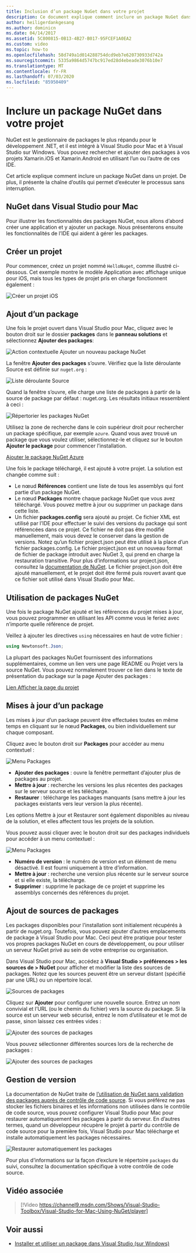 ```yaml
---
title: Inclusion d’un package NuGet dans votre projet
description: Ce document explique comment inclure un package NuGet dans un projet Xamarin. Il décrit la recherche et le téléchargement d’un package, et il présente les fonctionnalités d’intégration de l’IDE.
author: heiligerdankgesang
ms.author: dominicn
ms.date: 04/14/2017
ms.assetid: 5C800815-0B13-4B27-B017-95FCEF1A0EA2
ms.custom: video
ms.topic: how-to
ms.openlocfilehash: 58d749a1d014288754dcd9eb7e620730933d742a
ms.sourcegitcommit: 5335a9864d5747bc917ed28d4ebeade3076b10e7
ms.translationtype: MT
ms.contentlocale: fr-FR
ms.lasthandoff: 07/03/2020
ms.locfileid: "85950409"
---
```

# <a name="include-a-nuget-package-in-your-project"></a>Inclure un package NuGet dans votre projet

NuGet est le gestionnaire de packages le plus répandu pour le développement .NET, et il est intégré à Visual Studio pour Mac et à Visual Studio sur Windows. Vous pouvez rechercher et ajouter des packages à vos projets Xamarin.iOS et Xamarin.Android en utilisant l’un ou l’autre de ces IDE.

Cet article explique comment inclure un package NuGet dans un projet. De plus, il présente la chaîne d’outils qui permet d’exécuter le processus sans interruption.

## <a name="nuget-in-visual-studio-for-mac"></a>NuGet dans Visual Studio pour Mac

Pour illustrer les fonctionnalités des packages NuGet, nous allons d’abord créer une application et y ajouter un package. Nous présenterons ensuite les fonctionnalités de l’IDE qui aident à gérer les packages.

## <a name="create-a-new-project"></a>Créer un projet

Pour commencer, créez un projet nommé `HelloNuget`, comme illustré ci-dessous. Cet exemple montre le modèle Application avec affichage unique pour iOS, mais tous les types de projet pris en charge fonctionnent également :

![Créer un projet iOS](media/nuget-walkthrough-NewProject.png)

## <a name="adding-a-package"></a>Ajout d’un package

Une fois le projet ouvert dans Visual Studio pour Mac, cliquez avec le bouton droit sur le dossier **packages** dans le **panneau solutions** et sélectionnez **Ajouter des packages**:

![Action contextuelle Ajouter un nouveau package NuGet](media/nuget-walkthrough-PackagesMenu.png)

La fenêtre **Ajouter des packages** s’ouvre. Vérifiez que la liste déroulante Source est définie sur `nuget.org` :

![Liste déroulante Source](media/nuget-walkthrough-Source.png)

Quand la fenêtre s’ouvre, elle charge une liste de packages à partir de la source de package par défaut : nuget.org. Les résultats initiaux ressemblent à ceci :

![Répertorier les packages NuGet](media/nuget-walkthrough-AddPackages1.png)

Utilisez la zone de recherche dans le coin supérieur droit pour rechercher un package spécifique, par exemple `azure`. Quand vous avez trouvé un package que vous voulez utiliser, sélectionnez-le et cliquez sur le bouton **Ajouter le package** pour commencer l’installation.

[Ajouter le package NuGet Azure](media/nuget-walkthrough-AddPackages2.png)

Une fois le package téléchargé, il est ajouté à votre projet. La solution est changée comme suit :

* Le nœud **Références** contient une liste de tous les assemblys qui font partie d’un package NuGet.
* Le nœud **Packages** montre chaque package NuGet que vous avez téléchargé. Vous pouvez mettre à jour ou supprimer un package dans cette liste.
* Un fichier **packages.config** sera ajouté au projet. Ce fichier XML est utilisé par l’IDE pour effectuer le suivi des versions du package qui sont référencées dans ce projet. Ce fichier ne doit pas être modifié manuellement, mais vous devez le conserver dans la gestion de versions. Notez qu’un fichier project.json peut être utilisé à la place d’un fichier packages.config. Le fichier project.json est un nouveau format de fichier de package introduit avec NuGet 3, qui prend en charge la restauration transitive. Pour plus d’informations sur project.json, consultez la [documentation de NuGet](/NuGet/Schema/Project-Json). Le fichier project.json doit être ajouté manuellement, et le projet doit être fermé puis rouvert avant que ce fichier soit utilisé dans Visual Studio pour Mac.

## <a name="using-nuget-packages"></a>Utilisation de packages NuGet

Une fois le package NuGet ajouté et les références du projet mises à jour, vous pouvez programmer en utilisant les API comme vous le feriez avec n’importe quelle référence de projet.

Veillez à ajouter les directives `using` nécessaires en haut de votre fichier :

```csharp
using Newtonsoft.Json;
```

La plupart des packages NuGet fournissent des informations supplémentaires, comme un lien vers une page README ou Projet vers la source NuGet. Vous pouvez normalement trouver ce lien dans le texte de présentation du package sur la page Ajouter des packages :

[Lien Afficher la page du projet](media/nuget-walkthrough-project-page.png)

<a name="Package_Updates" class="injected"></a>

## <a name="package-updates"></a>Mises à jour d’un package

Les mises à jour d’un package peuvent être effectuées toutes en même temps en cliquant sur le nœud **Packages**, ou bien individuellement sur chaque composant.

Cliquez avec le bouton droit sur **Packages** pour accéder au menu contextuel :

![Menu Packages](media/nuget-walkthrough-PackagesMenu.png)

* **Ajouter des packages** : ouvre la fenêtre permettant d’ajouter plus de packages au projet.
* **Mettre à jour** : recherche les versions les plus récentes des packages sur le serveur source et les télécharge.
* **Restaurer** : télécharge les packages manquants (sans mettre à jour les packages existants vers leur version la plus récente).

Les options Mettre à jour et Restaurer sont également disponibles au niveau de la solution, et elles affectent tous les projets de la solution.

Vous pouvez aussi cliquer avec le bouton droit sur des packages individuels pour accéder à un menu contextuel :

![Menu Packages](media/nuget-walkthrough-PackageMenu.png)

* **Numéro de version** : le numéro de version est un élément de menu désactivé. Il est fourni uniquement à titre d’information.
* **Mettre à jour** : recherche une version plus récente sur le serveur source et si elle existe, la télécharge.
* **Supprimer** : supprime le package de ce projet et supprime les assemblys concernés des références du projet.

## <a name="adding-package-sources"></a>Ajout de sources de packages

Les packages disponibles pour l’installation sont initialement récupérés à partir de nuget.org. Toutefois, vous pouvez ajouter d’autres emplacements de package à Visual Studio pour Mac. Ceci peut être pratique pour tester vos propres packages NuGet en cours de développement, ou pour utiliser un serveur NuGet privé au sein de votre entreprise ou organisation.

Dans Visual Studio pour Mac, accédez à **Visual Studio > préférences > les sources de > NuGet** pour afficher et modifier la liste des sources de packages. Notez que les sources peuvent être un serveur distant (spécifié par une URL) ou un répertoire local.

![Sources de packages](media/nuget-walkthrough-PackageSource.png)

Cliquez sur **Ajouter** pour configurer une nouvelle source. Entrez un nom convivial et l’URL (ou le chemin du fichier) vers la source du package. Si la source est un serveur web sécurisé, entrez le nom d’utilisateur et le mot de passe, sinon laissez ces entrées vides :

![Ajouter des sources de packages](media/nuget-walkthrough-PackageSource2.png)

Vous pouvez sélectionner différentes sources lors de la recherche de packages :

![Ajouter des sources de packages](media/nuget-walkthrough-PackageSource3.png)

## <a name="version-control"></a>Gestion de version

La documentation de NuGet traite de [l’utilisation de NuGet sans validation des packages auprès de contrôle de code source](/nuget/consume-packages/packages-and-source-control). Si vous préférez ne pas stocker les fichiers binaires et les informations non utilisées dans le contrôle de code source, vous pouvez configurer Visual Studio pour Mac pour restaurer automatiquement les packages à partir du serveur. En d’autres termes, quand un développeur récupère le projet à partir du contrôle de code source pour la première fois, Visual Studio pour Mac télécharge et installe automatiquement les packages nécessaires.

![Restaurer automatiquement les packages](media/nuget-walkthrough-AutoRestore.png)

Pour plus d’informations sur la façon d’exclure le répertoire `packages` du suivi, consultez la documentation spécifique à votre contrôle de code source.

## <a name="related-video"></a>Vidéo associée

> [!Video https://channel9.msdn.com/Shows/Visual-Studio-Toolbox/Visual-Studio-for-Mac-Using-NuGet/player]

## <a name="see-also"></a>Voir aussi

* [Installer et utiliser un package dans Visual Studio (sur Windows)](/nuget/quickstart/install-and-use-a-package-in-visual-studio)
